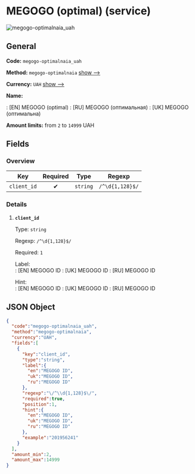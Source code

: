 
# MEGOGO (optimal) (service) 
![megogo-optimalnaia_uah](https://static.openfintech.io/payout_methods/megogo-optimalnaia_uah/logo.svg?w=400&c=v0.59.26#w24)  

## General 
 
**Code:** `megogo-optimalnaia_uah` 
 
**Method:** `megogo-optimalnaia` [show -->](/payout-methods/megogo-optimalnaia/) 
 
**Currency:** `UAH` [show -->](/currencies/UAH/) 
 
**Name:** 
 
:	[EN] MEGOGO (optimal) 
:	[RU] MEGOGO (оптимальная) 
:	[UK] MEGOGO (оптимальна) 
 
**Amount limits:** from `2` to `14999` UAH 

## Fields 

### Overview 

|Key|Required|Type|Regexp| 
|:---:|:---:|:---:|:---:| 
|`client_id`|✔|`string`|`/^\d{1,128}$/`| 
 

### Details 
 
1. **`client_id`** 
 
	Type: `string` 
 
	Regexp: `/^\d{1,128}$/` 
 
	Required: `1` 
 
	Label:  
	: [EN] MEGOGO ID 
	: [UK] MEGOGO ID 
	: [RU] MEGOGO ID 
 
	Hint:  
	: [EN] MEGOGO ID 
	: [UK] MEGOGO ID 
	: [RU] MEGOGO ID 
 

## JSON Object 

```json
{
  "code":"megogo-optimalnaia_uah",
  "method":"megogo-optimalnaia",
  "currency":"UAH",
  "fields":[
    {
      "key":"client_id",
      "type":"string",
      "label":{
        "en":"MEGOGO ID",
        "uk":"MEGOGO ID",
        "ru":"MEGOGO ID"
      },
      "regexp":"\/^\\d{1,128}$\/",
      "required":true,
      "position":1,
      "hint":{
        "en":"MEGOGO ID",
        "uk":"MEGOGO ID",
        "ru":"MEGOGO ID"
      },
      "example":"201956241"
    }
  ],
  "amount_min":2,
  "amount_max":14999
}
```  
